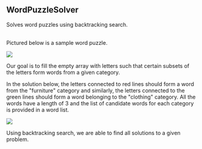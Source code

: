 ## WordPuzzleSolver
Solves word puzzles using backtracking search.<br/><br/>

Pictured below is a sample word puzzle.

![][example_1a]

Our goal is to fill the empty array with letters such that certain subsets of the letters form words from a given category.

In the solution below, the letters connected to red lines should form a word from the "furniture" category and similarly, the letters connected to the green lines should form a word belonging to the "clothing" category. All the words have a length of 3 and the list of candidate words for each category is provided in a word list.

![][example_1b]

Using backtracking search, we are able to find all solutions to a given problem.

[example_1a]: https://github.com/Greg-Loren/word-puzzle-game/blob/master/images/example_1a.jpg
[example_1b]: https://github.com/Greg-Loren/word-puzzle-game/blob/master/images/example_1b.png
